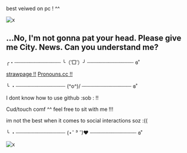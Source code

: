 best veiwed on pc ! ^^

![x](https://static.wikia.nocookie.net/zenless-zone-zero/images/5/55/Mindscape_Von_Lycaon_Partial.png/revision/latest/scale-to-width-down/1000?cb=20240708152323)
## ...No, I'm not gonna pat your head. Please give me City. News. Can you understand me?

╭・┄┄┄┄┄┄┄┄┄┄┄┄┄┄┄ ╰（‵□′）╯ ┄┄┄┄┄┄┄┄┄┄┄┄┄┄┄ ɞ˚


   [strawpage !!](https://bedbugz.straw.page) [Pronouns.cc !!](https://pronouns.cc/@skizzleblue)
                       

╰ ・┄┄┄┄┄┄┄┄┄┄┄┄┄┄┄┄     (^o^)/     ┄┄┄┄┄┄┄┄┄┄┄┄┄┄┄┄ ɞ˚


I dont know how to use github :sob : !!

Cud/touch comf ^^ feel free to sit with me !!! 

im not the best when it comes to social interactions soz :((


╰ ・┄┄┄┄┄┄┄┄┄┄┄┄┄┄┄┄     (⋆ˆ ³ ˆ)♥     ┄┄┄┄┄┄┄┄┄┄┄┄┄┄┄ ɞ˚

![x](https://static.wikia.nocookie.net/zenless-zone-zero/images/8/89/Bangboo_on_the_Road_Wallpaper_Victoria_Housekeeping.png/revision/latest/scale-to-width-down/1000?cb=20240721104315)
